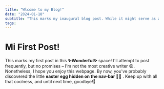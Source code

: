 ```yaml
---
title: "Wlcome to my Blog!"
date: "2024-01-18"
subtitle: "This marks my inaugural blog post. While it might serve as a temporary placeholder, expect more meaningful content in the coming days. Stay tuned!"
tags:
---
```


# Mi First Post!

This marks my first post in this **✨Wonderful✨** space! I'll attempt to post frequently, but no promises – I'm not the most creative writer 😩. Nonetheless, I hope you enjoy this webpage. By now, you've probably discovered the little **easter egg hidden on the nav-bar 🥚🤯** . Keep up with all that coolness, and until next time, goodbye!👋